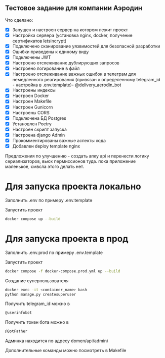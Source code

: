 ## Тестовое задание для компании Аэродин
Что сделано:
- [x] Запущен и настроен сервер на котором лежит проект
- [x] Настройка сервера (установка nginx, docker, получение сертификатов letsincrypt)
- [x] Подключено сканирование уязвимостей для безопасной разработки
- [x] Ошибки приведены к единому виду
- [x] Подключены JWT
- [x] Настроено отслеживание дублирующих запросов 
- [x] Настроено логирование в файл
- [x] Настроено отслеживание важных ошибок в телеграм для немедленного реагирования (привязан к определенному telegram_id - настройка в .env.template)- @delivery_aerodin_bot
- [x] Настроены индексы
- [x] Настроен Docker
- [x] Настроен Makefile
- [x] Настроен Gunicorn
- [x] Настроены CORS
- [x] Подключена БД Postgres
- [x] Установлен Poetry
- [x] Настроен скрипт запуска
- [x] Настроена django Admin
- [x] Прокомментированы важные аспекты кода
- [x] Добавлен deploy template nginx

Предложения по улучшению - создать апку api и перенести логику сериализаторов, вьюх пермиссионов туда. пока приложение маленькое, смвсла этого делать нет.

# Для запуска проекта локально

Заполнить .env по примеру .env.template

Запустить проект
```bash
docker compose up --build
```
# Для запуска проекта в прод

Заполнить .env.prod по примеру .env.template

Запустить проект
```bash
docker compose -f docker-compose.prod.yml up --build
```
Создание суперпользователя
```bash
docker exec -it <container_name> bash
python manage.py createsuperuser
```
Получить telegram_id можно в 
```bash
@userinfobot
```
Получить токен бота можно в
```bash
@BotFather
```

Админка находится по адресу domen/api/admin/

Дополнительные команды можно посмотреть в Makefile
